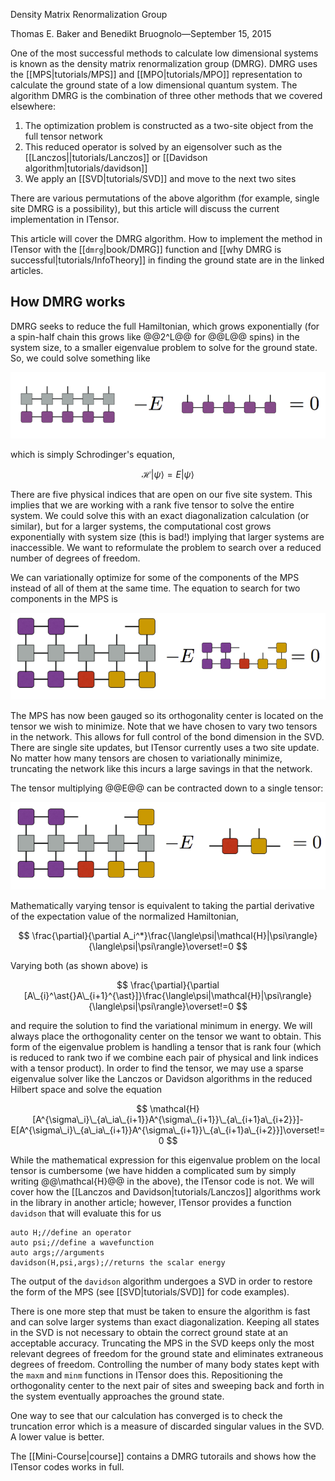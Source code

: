 <span class='article_title'>Density Matrix Renormalization Group</span>

<span class='article_sig'>Thomas E. Baker and Benedikt Bruognolo&mdash;September 15, 2015</span>

One of the most successful methods to calculate low dimensional systems is known as the density matrix renormalization group (DMRG).  DMRG uses the [[MPS|tutorials/MPS]] and [[MPO|tutorials/MPO]] representation to calculate the ground state of a low dimensional quantum system.  The algorithm DMRG is the combination of three other methods that we covered elsewhere:  

  1.  The optimization problem is constructed as a two-site object from the full tensor network
  2.  This reduced operator is solved by an eigensolver such as the [[Lanczos||tutorials/Lanczos]] or [[Davidson algorithm|tutorials/davidson]]
  3.  We apply an [[SVD|tutorials/SVD]] and move to the next two sites

There are various permutations of the above algorithm (for example, single site DMRG is a possibility), but this article will discuss the current implementation in ITensor.

This article will cover the DMRG algorithm.  How to implement the method in ITensor with the [[`dmrg`|book/DMRG]] function and [[why DMRG is successful|tutorials/InfoTheory]] in finding the ground state are in the linked articles.

## How DMRG works

DMRG seeks to reduce the full Hamiltonian, which grows exponentially (for a spin-half chain this grows like @@2^L@@ for @@L@@ spins) in the system size, to a smaller eigenvalue problem to solve for the ground state.  So, we could solve something like

<p align="center"><img src="docs/tutorials/DMRG/schrodinger.png" alt="Schrodinger's equation" style="width: 600px;"/></p>

which is simply Schrodinger's equation,

$$
\mathcal{H}|\psi\rangle=E|\psi\rangle
$$


There are five physical indices that are open on our five site system.  This implies that we are working with a rank five tensor to solve the entire system.  We could solve this with an exact diagonalization calculation (or similar), but for a larger systems, the computational cost grows exponentially with system size (this is bad!) implying that larger systems are inaccessible.  We want to reformulate the problem to search over a reduced number of degrees of freedom. 

We can variationally optimize for some of the components of the MPS instead of all of them at the same time. The equation to search for two components in the MPS is

<p align="center"><img src="docs/tutorials/DMRG/dmrg_eig0.png" alt="DMRG eigenvalue equation" style="width: 600px;"/></p>

The MPS has now been gauged so its orthogonality center is located on the tensor we wish to minimize. Note that we have chosen to vary two tensors in the network.  This allows for full control of the bond dimension in the SVD. There are single site updates, but ITensor currently uses a two site update.  No matter how many tensors are chosen to variationally minimize, truncating the network like this incurs a large savings in that the network. 

The tensor multiplying @@E@@ can be contracted down to a single tensor:

<p align="center"><img src="docs/tutorials/DMRG/dmrg_eig.png" alt="DMRG eigenvalue equation" style="width: 600px;"/></p>

Mathematically varying tensor is equivalent to taking the partial derivative of the expectation value of the normalized Hamiltonian,

$$
\frac{\partial}{\partial A_i^*}\frac{\langle\psi|\mathcal{H}|\psi\rangle}{\langle\psi|\psi\rangle}\overset!=0
$$ 

Varying both (as shown above) is

$$
\frac{\partial}{\partial [A\_{i}^\ast{}A\_{i+1}^{\ast}]}\frac{\langle\psi|\mathcal{H}|\psi\rangle}{\langle\psi|\psi\rangle}\overset!=0
$$ 

and require the solution to find the variational minimum in energy.  We will always place the orthogonality center on the tensor we want to obtain.  This form of the eigenvalue problem is handling a tensor that is rank four (which is reduced to rank two if we combine each pair of physical and link indices with a tensor product).  In order to find the tensor, we may use a sparse eigenvalue solver like the Lanczos or Davidson algorithms in the reduced Hilbert space and solve the equation 

$$
\mathcal{H}[A^{\sigma\_i}\_{a\_ia\_{i+1}}A^{\sigma\_{i+1}}\_{a\_{i+1}a\_{i+2}}]-E[A^{\sigma\_i}\_{a\_ia\_{i+1}}A^{\sigma\_{i+1}}\_{a\_{i+1}a\_{i+2}}]\overset!=0
$$

While the mathematical expression for this eigenvalue problem on the local tensor is cumbersome (we have hidden a complicated sum by simply writing @@\mathcal{H}@@ in the above), the ITensor code is not.  We will cover how the [[Lanczos and Davidson|tutorials/Lanczos]] algorithms work in the library in another article; however,  ITensor provides a function `davidson` that will evaluate this for us

    auto H;//define an operator
    auto psi;//define a wavefunction
    auto args;//arguments
    davidson(H,psi,args);//returns the scalar energy

The output of the `davidson` algorithm undergoes a SVD in order to restore the form of the MPS (see [[SVD|tutorials/SVD]] for code examples).

There is one more step that must be taken to ensure the algorithm is fast and can solve larger systems than exact diagonalization.  Keeping all states in the SVD is not necessary to obtain the correct ground state at an acceptable accuracy. Truncating the MPS in the SVD keeps only the most relevant degrees of freedom for the ground state and eliminates extraneous degrees of freedom.  Controlling the number of many body states kept with the `maxm` and `minm` functions in ITensor does this.  Repositioning the orthogonality center to the next pair of sites and sweeping back and forth in the system eventually approaches the ground state.

One way to see that our calculation has converged is to check the truncation error which is a measure of discarded singular values in the SVD. A lower value is better.   

The [[Mini-Course|course]] contains a DMRG tutorails and shows how the ITensor codes works in full.

